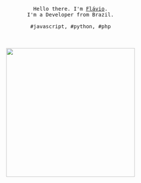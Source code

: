 <p align="center">
  <br>
  <br>
  <br>
  <samp>Hello there. I'm <a href="https://selimdoyranli.com">Flávio</a>.<br> I'm a Developer from Brazil.<br><br>#javascript, #python, #php</samp>
  <br>
  <br>
  <br>
  <br>
  <img src="https://github.githubassets.com/images/modules/notifications/inbox-zero.svg" width="350" />
</p>
